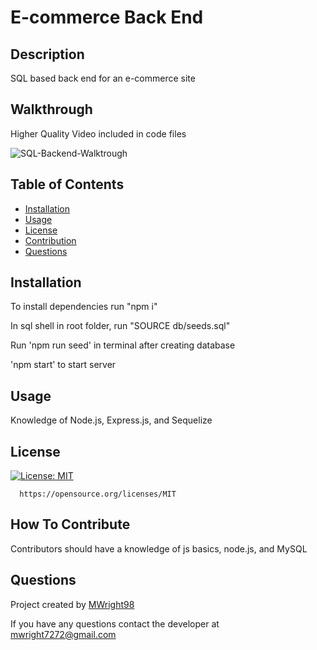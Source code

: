 # E-commerce Back End 

  ## Description
  SQL based back end for an e-commerce site
  
  ## Walkthrough 
  
  Higher Quality Video included in code files
  
  ![SQL-Backend-Walktrough](https://user-images.githubusercontent.com/63832314/170845512-7654b614-9d69-4f90-a458-d363b20013d5.gif)


  ## Table of Contents
  - [Installation](#installation)
  - [Usage](#usage)
  - [License](#license)
  - [Contribution](#how-to-contribute)
  - [Questions](#questions)

  ## Installation
  To install dependencies run "npm i"
  
  In sql shell in root folder, run "SOURCE db/seeds.sql"
  
  Run 'npm run seed' in terminal after creating database
  
  'npm start' to start server

  ## Usage
  Knowledge of Node.js, Express.js, and Sequelize
  

  ## License
  [![License: MIT](https://img.shields.io/badge/License-MIT-yellow.svg)](https://opensource.org/licenses/MIT)
      
      https://opensource.org/licenses/MIT

  ## How To Contribute
  Contributors should have a knowledge of js basics, node.js, and MySQL

  ## Questions
  Project created by [MWright98](https://github.com/MWright98)

  
  If you have any questions contact the developer at mwright7272@gmail.com
